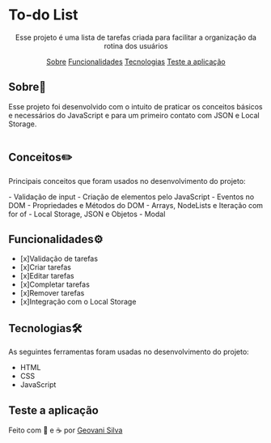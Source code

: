 # To-do List
<p align="center">Esse projeto é uma lista de tarefas criada para facilitar a organização da rotina dos usuários</p>

<p align="center">
    <a href="##sobre">Sobre</a>
    <a href="##funcionalidades">Funcionalidades</a>
    <a href="##tecnologias">Tecnologias</a>
    <a href="##">Teste a aplicação</a>
</p>


## Sobre📖
<p>Esse projeto foi desenvolvido com o intuito de praticar os conceitos básicos e necessários do JavaScript e para um primeiro contato com JSON e Local Storage.</p>
<img href="readme.gif"></img>

## Conceitos✏️  
<p>Principais conceitos que foram usados no desenvolvimento do projeto:</p>
- Validação de input 
- Criação de elementos pelo JavaScript 
- Eventos no DOM
- Propriedades e Métodos do DOM 
- Arrays, NodeLists e Iteração com for of
- Local Storage, JSON e Objetos 
- Modal 

## Funcionalidades⚙️
 - [x]Validação de tarefas
 - [x]Criar tarefas
 - [x]Editar tarefas
 - [x]Completar tarefas
 - [x]Remover tarefas
 - [x]Integração com o Local Storage

## Tecnologias🛠️ 
<p>As seguintes ferramentas foram usadas no desenvolvimento do projeto:</p>
<ul>
    <li>HTML</li>
    <li>CSS</li>
    <li>JavaScript</li>
</ul>

## Teste a aplicação
<p> </p>
<to-do-list-app-js.netlify.app>

Feito com 💙 e ☕ por <a href="https://www.linkedin.com/in/geovani-silva-21298921b/">Geovani Silva</a> 